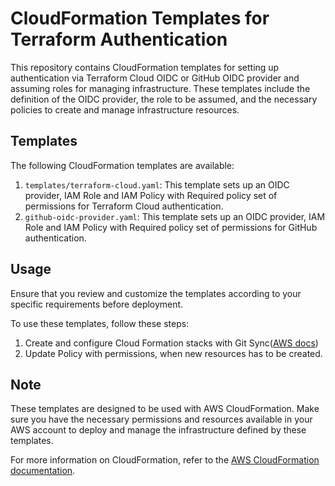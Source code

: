 # CloudFormation Templates for Terraform Authentication

This repository contains CloudFormation templates for setting up authentication via Terraform Cloud OIDC or GitHub OIDC provider and assuming roles for managing infrastructure. These templates include the definition of the OIDC provider, the role to be assumed, and the necessary policies to create and manage infrastructure resources.

## Templates

The following CloudFormation templates are available:

1. `templates/terraform-cloud.yaml`: This template sets up an OIDC provider, IAM Role and IAM Policy with Required policy set of permissions for Terraform Cloud authentication.
2. `github-oidc-provider.yaml`: This template sets up an OIDC provider, IAM Role and IAM Policy with Required policy set of permissions for GitHub authentication.

## Usage

Ensure that you review and customize the templates according to your specific requirements before deployment.

To use these templates, follow these steps:

1. Create and configure Cloud Formation stacks with Git Sync([AWS docs](https://docs.aws.amazon.com/AWSCloudFormation/latest/UserGuide/git-sync.html))
2. Update Policy with permissions, when new resources has to be created.


## Note

These templates are designed to be used with AWS CloudFormation. Make sure you have the necessary permissions and resources available in your AWS account to deploy and manage the infrastructure defined by these templates.

For more information on CloudFormation, refer to the [AWS CloudFormation documentation](https://docs.aws.amazon.com/cloudformation/index.html).

